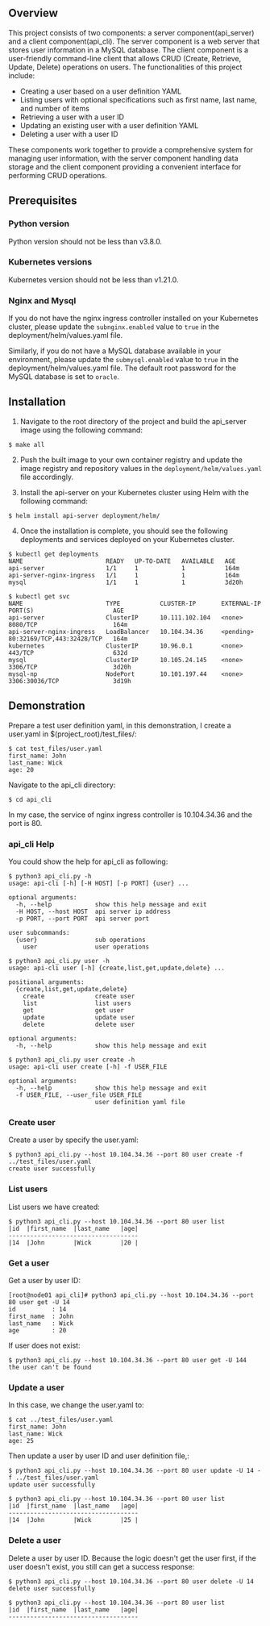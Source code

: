 ## Overview

This project consists of two components: a server component(api_server) and a client component(api_cli). 
The server component is a web server that stores user information in a MySQL database. The client component is
a user-friendly command-line client that allows CRUD (Create, Retrieve, Update, Delete) operations on users.
The functionalities of this project include:

- Creating a user based on a user definition YAML
- Listing users with optional specifications such as first name, last name, and number of items
- Retrieving a user with a user ID
- Updating an existing user with a user definition YAML
- Deleting a user with a user ID

These components work together to provide a comprehensive system for managing user information, with the server
component handling data storage and the client component providing a convenient interface for performing CRUD
operations.

## Prerequisites

### Python version

Python version should not be less than v3.8.0.

### Kubernetes versions

Kubernetes version should not be less than v1.21.0.

### Nginx and Mysql

If you do not have the nginx ingress controller installed on your Kubernetes
cluster, please update the `subnginx.enabled` value to `true` in the
deployment/helm/values.yaml file.

Similarly, if you do not have a MySQL database available in your environment,
please update the `submysql.enabled` value to `true` in
the deployment/helm/values.yaml file. 
The default root password for the MySQL database is set to `oracle`.

## Installation
1. Navigate to the root directory of the project and build the api_server
image using the following command:
```console
$ make all
```
2. Push the built image to your own container registry and 
update the image registry and repository values in the
`deployment/helm/values.yaml` file accordingly.

3. Install the api-server on your Kubernetes cluster using Helm
with the following command:
```console
$ helm install api-server deployment/helm/
```

4. Once the installation is complete, you should see the following deployments
and services deployed on your Kubernetes cluster.
```console
$ kubectl get deployments 
NAME                       READY   UP-TO-DATE   AVAILABLE   AGE
api-server                 1/1     1            1           164m
api-server-nginx-ingress   1/1     1            1           164m
mysql                      1/1     1            1           3d20h

$ kubectl get svc
NAME                       TYPE           CLUSTER-IP       EXTERNAL-IP   PORT(S)                      AGE
api-server                 ClusterIP      10.111.102.104   <none>        8080/TCP                     164m
api-server-nginx-ingress   LoadBalancer   10.104.34.36     <pending>     80:32169/TCP,443:32428/TCP   164m
kubernetes                 ClusterIP      10.96.0.1        <none>        443/TCP                      632d
mysql                      ClusterIP      10.105.24.145    <none>        3306/TCP                     3d20h
mysql-np                   NodePort       10.101.197.44    <none>        3306:30036/TCP               3d19h
```


## Demonstration
Prepare a test user definition yaml, in this demonstration, I create a user.yaml in $(project_root)/test_files/:
```console
$ cat test_files/user.yaml 
first_name: John
last_name: Wick
age: 20
```
Navigate to the api_cli directory:
```console
$ cd api_cli
```

In my case, the service of nginx ingress controller is 10.104.34.36 and the port is 80.

### api_cli Help
You could show the help for api_cli as following:
```console
$ python3 api_cli.py -h
usage: api-cli [-h] [-H HOST] [-p PORT] {user} ...

optional arguments:
  -h, --help            show this help message and exit
  -H HOST, --host HOST  api server ip address
  -p PORT, --port PORT  api server port

user subcommands:
  {user}                sub operations
    user                user operations

$ python3 api_cli.py user -h
usage: api-cli user [-h] {create,list,get,update,delete} ...

positional arguments:
  {create,list,get,update,delete}
    create              create user
    list                list users
    get                 get user
    update              update user
    delete              delete user

optional arguments:
  -h, --help            show this help message and exit

$ python3 api_cli.py user create -h
usage: api-cli user create [-h] -f USER_FILE

optional arguments:
  -h, --help            show this help message and exit
  -f USER_FILE, --user_file USER_FILE
                        user definition yaml file
```

### Create user
Create a user by specify the user.yaml:
```console
$ python3 api_cli.py --host 10.104.34.36 --port 80 user create -f ../test_files/user.yaml 
create user successfully
```
### List users
List users we have created:
```console
$ python3 api_cli.py --host 10.104.34.36 --port 80 user list
|id  |first_name  |last_name   |age|
------------------------------------
|14  |John        |Wick        |20 |
```

### Get a user
Get a user by user ID:
```console
[root@node01 api_cli]# python3 api_cli.py --host 10.104.34.36 --port 80 user get -U 14
id          : 14
first_name  : John
last_name   : Wick
age         : 20
```

If user does not exist:
```console
$ python3 api_cli.py --host 10.104.34.36 --port 80 user get -U 144
the user can't be found
```

### Update a user
In this case, we change the user.yaml to:
```console
$ cat ../test_files/user.yaml 
first_name: John
last_name: Wick
age: 25
```
Then update a user by user ID and user definition file,:
```console
$ python3 api_cli.py --host 10.104.34.36 --port 80 user update -U 14 -f ../test_files/user.yaml 
update user successfully

$ python3 api_cli.py --host 10.104.34.36 --port 80 user list
|id  |first_name  |last_name   |age|
------------------------------------
|14  |John        |Wick        |25 |
```

### Delete a user
Delete a user by user ID. Because the logic doesn't get the user first, if the user doesn't exist, you still can
get a success response:
```console
$ python3 api_cli.py --host 10.104.34.36 --port 80 user delete -U 14
delete user successfully

$ python3 api_cli.py --host 10.104.34.36 --port 80 user list
|id  |first_name  |last_name   |age|
------------------------------------

```
